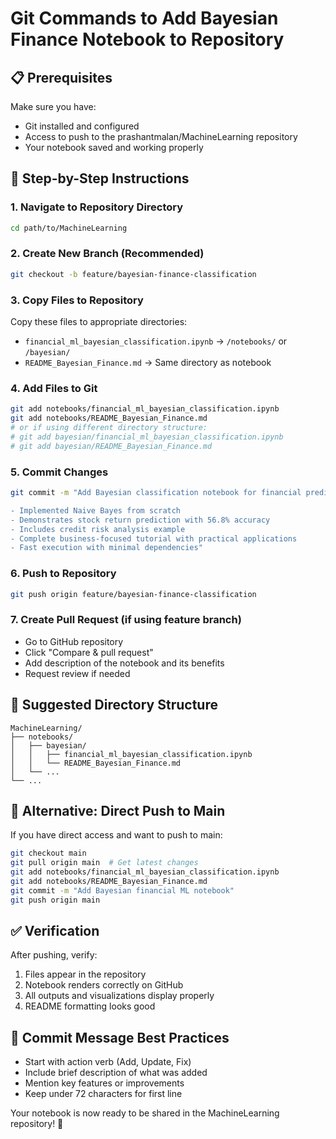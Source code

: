 # Git Commands to Add Bayesian Finance Notebook to Repository

## 📋 Prerequisites
Make sure you have:
- Git installed and configured
- Access to push to the prashantmalan/MachineLearning repository
- Your notebook saved and working properly

## 🚀 Step-by-Step Instructions

### 1. Navigate to Repository Directory
```bash
cd path/to/MachineLearning
```

### 2. Create New Branch (Recommended)
```bash
git checkout -b feature/bayesian-finance-classification
```

### 3. Copy Files to Repository
Copy these files to appropriate directories:
- `financial_ml_bayesian_classification.ipynb` → `/notebooks/` or `/bayesian/`
- `README_Bayesian_Finance.md` → Same directory as notebook

### 4. Add Files to Git
```bash
git add notebooks/financial_ml_bayesian_classification.ipynb
git add notebooks/README_Bayesian_Finance.md
# or if using different directory structure:
# git add bayesian/financial_ml_bayesian_classification.ipynb
# git add bayesian/README_Bayesian_Finance.md
```

### 5. Commit Changes
```bash
git commit -m "Add Bayesian classification notebook for financial prediction

- Implemented Naive Bayes from scratch
- Demonstrates stock return prediction with 56.8% accuracy
- Includes credit risk analysis example
- Complete business-focused tutorial with practical applications
- Fast execution with minimal dependencies"
```

### 6. Push to Repository
```bash
git push origin feature/bayesian-finance-classification
```

### 7. Create Pull Request (if using feature branch)
- Go to GitHub repository
- Click "Compare & pull request"
- Add description of the notebook and its benefits
- Request review if needed

## 📁 Suggested Directory Structure
```
MachineLearning/
├── notebooks/
│   ├── bayesian/
│   │   ├── financial_ml_bayesian_classification.ipynb
│   │   └── README_Bayesian_Finance.md
│   └── ...
└── ...
```

## 🔄 Alternative: Direct Push to Main
If you have direct access and want to push to main:
```bash
git checkout main
git pull origin main  # Get latest changes
git add notebooks/financial_ml_bayesian_classification.ipynb
git add notebooks/README_Bayesian_Finance.md
git commit -m "Add Bayesian financial ML notebook"
git push origin main
```

## ✅ Verification
After pushing, verify:
1. Files appear in the repository
2. Notebook renders correctly on GitHub
3. All outputs and visualizations display properly
4. README formatting looks good

## 🎯 Commit Message Best Practices
- Start with action verb (Add, Update, Fix)
- Include brief description of what was added
- Mention key features or improvements
- Keep under 72 characters for first line

Your notebook is now ready to be shared in the MachineLearning repository! 🚀